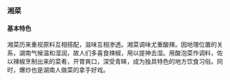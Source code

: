 ### 湘菜
#### 基本特色
湘菜历来重视原料互相搭配，滋味互相渗透。湘菜调味尤重酸辣。因地理位置的关系，湖南气候温和湿润，故人们多喜食辣椒，用以提神去湿。用酸泡菜作调料，佐以辣椒烹制出来的菜肴，开胃爽口，深受青睐，成为独具特色的地方饮食习俗。同时，爆炒也是湖南人做菜的拿手好戏。

